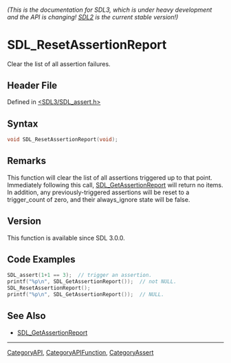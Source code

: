 ###### (This is the documentation for SDL3, which is under heavy development and the API is changing! [SDL2](https://wiki.libsdl.org/SDL2/) is the current stable version!)
# SDL_ResetAssertionReport

Clear the list of all assertion failures.

## Header File

Defined in [<SDL3/SDL_assert.h>](https://github.com/libsdl-org/SDL/blob/main/include/SDL3/SDL_assert.h)

## Syntax

```c
void SDL_ResetAssertionReport(void);

```

## Remarks

This function will clear the list of all assertions triggered up to that
point. Immediately following this call,
[SDL_GetAssertionReport](SDL_GetAssertionReport) will return no items. In
addition, any previously-triggered assertions will be reset to a
trigger_count of zero, and their always_ignore state will be false.

## Version

This function is available since SDL 3.0.0.

## Code Examples

```c++
SDL_assert(1+1 == 3);  // trigger an assertion.
printf("%p\n", SDL_GetAssertionReport());  // not NULL.
SDL_ResetAssertionReport();
printf("%p\n", SDL_GetAssertionReport());  // NULL.
```

## See Also

- [SDL_GetAssertionReport](SDL_GetAssertionReport)

----
[CategoryAPI](CategoryAPI), [CategoryAPIFunction](CategoryAPIFunction), [CategoryAssert](CategoryAssert)

